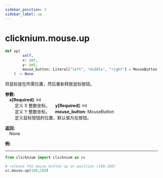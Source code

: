 ```yaml
---
sidebar_position: 3
sidebar_label: up
---
```


# clicknium.mouse.up

```python
def up(
        self,
        x: int, 
        y: int, 
        mouse_button: Literal["left", "middle", "right"] = MouseButton.Left
    ) -> None
```

将鼠标放在所需位置，然后重新释放鼠标按钮。

**参数:**  
    &emsp;**x[Required]**: int  
        &emsp;&emsp;  定义 X 整数坐标。
    &emsp;**y[Required]**: int  
        &emsp;&emsp; 定义 Y 整数坐标。
    &emsp;**mouse_button**: MouseButton  
        &emsp;&emsp; 定义鼠标按钮的位置，默认值为左按钮。

**返回:**  
    &emsp;None

**例:**
***
```python
from clicknium import clicknium as cc

# release the mouse button up on position (100,100)
cc.mouse.up(100,100)

```